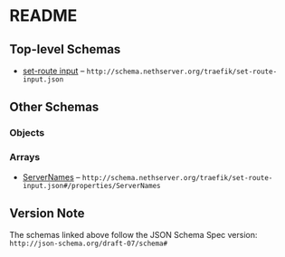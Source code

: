 # README

## Top-level Schemas

* [set-route input](./set-route-input.md "Validate virtualhost removal") – `http://schema.nethserver.org/traefik/set-route-input.json`

## Other Schemas

### Objects



### Arrays

* [ServerNames](./set-route-input-properties-servernames.md "Fully qualified domain names as virtualhost") – `http://schema.nethserver.org/traefik/set-route-input.json#/properties/ServerNames`

## Version Note

The schemas linked above follow the JSON Schema Spec version: `http://json-schema.org/draft-07/schema#`
